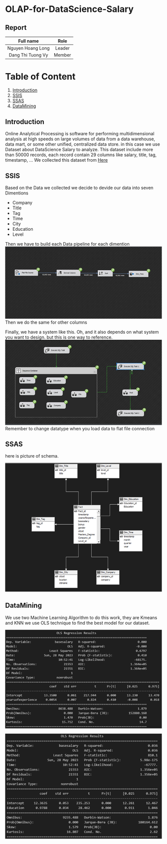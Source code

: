 # OLAP-for-DataScience-Salary


## Report
|Full name|Role|
|:--:|:--:|
| Nguyen Hoang Long| Leader |
| Dang Thi Tuong Vy| Member |
# Table of Content
1. [Introduction](#1-Introduction)
2. [SSIS](#2-SSIS)
3. [SSAS](#3-SSAS)
4. [DataMining](#4-DataMining)

## Introduction
Online Analytical Processing is software for performing multidimensional analysis at high speeds on large volumes of data from a data warehouse, data mart, or some other unified, centralized data store.
in this case we use Dataset about DataScience Salary to analyze.
This dataset include more than 50000 records, each record contain 29 columns like salary, title, tag, timestamp, ...
We collected this dataset from [Here](https://www.kaggle.com/datasets/jackogozaly/data-science-and-stem-salaries)

## SSIS
Based on the Data we collected we decide to devide our data into seven Dimentions
+ Company
+ Title
+ Tag
+ Time
+ City
+ Education
+ Level

Then we have to build each Data pipeline for each dimention
![Dim_Time image](./image/Dim_time.png "An optional title")
Then we do the same for other columns

Finally, we have a system like this. Oh, and it also depends on what system you want to design.
but this is one way to reference.
![Datapipeline image](./image/Datapipeline.png "An optional title")
Remember to change datatype when you load data to flat file connection
## SSAS
here is picture of schema.

![Schema image](./image/Schema.png "An optional title")
## DataMining
We use two Machine Learning Algorithm to do this work, they are Kmeans and KNN
we use OLS technique to find the best model for our dataset.

![OLS result Education](./image/OLS_1.png "OLS_1")

![OLS result Yearofexperience](./image/OLS_2.png "OLS_2")


